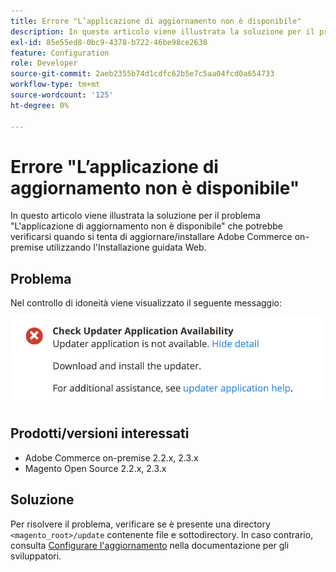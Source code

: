 ```yaml
---
title: Errore "L’applicazione di aggiornamento non è disponibile"
description: In questo articolo viene illustrata la soluzione per il problema "L'applicazione di aggiornamento non è disponibile" che potrebbe verificarsi quando si tenta di aggiornare/installare Adobe Commerce on-premise utilizzando l'Installazione guidata Web.
exl-id: 85e55ed8-0bc9-4378-b722-46be98ce2638
feature: Configuration
role: Developer
source-git-commit: 2aeb2355b74d1cdfc62b5e7c5aa04fcd0a654733
workflow-type: tm+mt
source-wordcount: '125'
ht-degree: 0%

---
```


# Errore &quot;L’applicazione di aggiornamento non è disponibile&quot;

In questo articolo viene illustrata la soluzione per il problema &quot;L&#39;applicazione di aggiornamento non è disponibile&quot; che potrebbe verificarsi quando si tenta di aggiornare/installare Adobe Commerce on-premise utilizzando l&#39;Installazione guidata Web.

## Problema

Nel controllo di idoneità viene visualizzato il seguente messaggio:

![Screen_Shot_2019-08-29_at_1.39.12_PM.png](assets/Screen_Shot_2019-08-29_at_1.39.12_PM.png)

## Prodotti/versioni interessati

* Adobe Commerce on-premise 2.2.x, 2.3.x
* Magento Open Source 2.2.x, 2.3.x


## Soluzione

Per risolvere il problema, verificare se è presente una directory `<magento_root>/update` contenente file e sottodirectory. In caso contrario, consulta [Configurare l&#39;aggiornamento](https://experienceleague.adobe.com/en/docs/commerce-knowledge-base/kb/troubleshooting/miscellaneous/updater-application-is-not-available-error) nella documentazione per gli sviluppatori.
